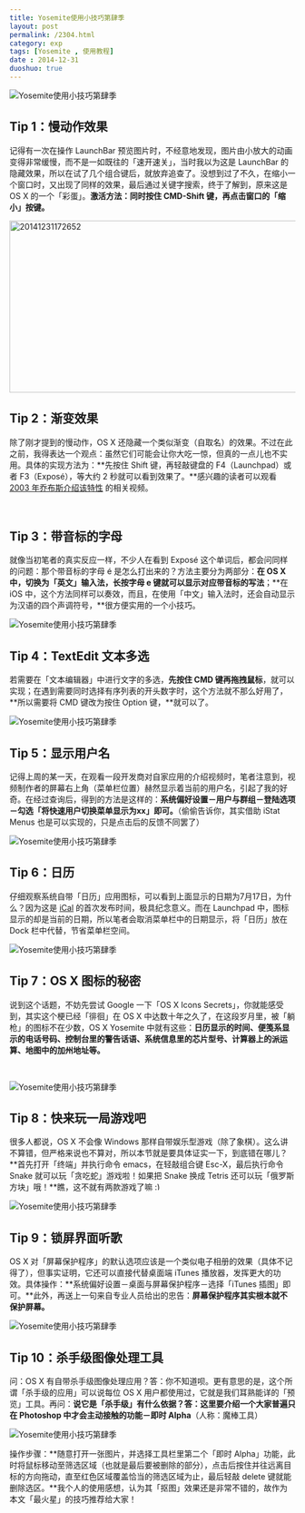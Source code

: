 ```yaml
---
title: Yosemite使用小技巧第肆季
layout: post
permalink: /2304.html
category: exp
tags: [Yosemite , 使用教程]
date : 2014-12-31
duoshuo: true
---
```

![Yosemite使用小技巧第肆季][1]

## Tip 1：慢动作效果

记得有一次在操作 LaunchBar 预览图片时，不经意地发现，图片由小放大的动画变得非常缓慢，而不是一如既往的「速开速关」，当时我以为这是 LaunchBar 的隐藏效果，所以在试了几个组合键后，就放弃追查了。没想到过了不久，在缩小一个窗口时，又出现了同样的效果，最后通过关键字搜索，终于了解到，原来这是 OS X 的一个「彩蛋」。**激活方法：同时按住 CMD-Shift 键，再点击窗口的「缩小」按键。**

[<img class="alignnone size-full wp-image-2306" src="/wp-content/uploads/2014/12/20141231172652.png" alt="20141231172652" width="522" height="303" />][2]

## Tip 2：渐变效果

除了刚才提到的慢动作，OS X 还隐藏一个类似渐变（自取名）的效果。不过在此之前，我得表达一个观点：虽然它们可能会让你大吃一惊，但真的一点儿也不实用。具体的实现方法为：**先按住 Shift 键，再轻敲键盘的 F4（Launchpad）或者 F3（Exposé），等大约 2 秒就可以看到效果了。**感兴趣的读者可以观看 <a href="https://www.youtube.com/watch?v=ktTNcj0fAM4" target="_blank">2003 年乔布斯介绍该特性</a> 的相关视频。

&nbsp;

## Tip 3：带音标的字母

就像当初笔者的真实反应一样，不少人在看到 Exposé 这个单词后，都会问同样的问题：那个带音标的字母 é 是怎么打出来的？方法主要分为两部分：**在 OS X 中，切换为「英文」输入法，长按字母 e 键就可以显示对应带音标的写法**；**在 iOS 中，这个方法同样可以奏效，而且，在使用「中文」输入法时，还会自动显示为汉语的四个声调符号，**很方便实用的一个小技巧。

![Yosemite使用小技巧第肆季][3]

## Tip 4：TextEdit 文本多选

若需要在「文本编辑器」中进行文字的多选，**先按住 CMD 键再拖拽鼠标**，就可以实现；在遇到需要同时选择有序列表的开头数字时，这个方法就不那么好用了，**所以需要将 CMD 键改为按住 Option 键，**就可以了。

![Yosemite使用小技巧第肆季][4]

## Tip 5：显示用户名

记得上周的某一天，在观看一段开发商对自家应用的介绍视频时，笔者注意到，视频制作者的屏幕右上角（菜单栏位置）赫然显示着当前的用户名，引起了我的好奇。在经过查询后，得到的方法是这样的：**系统偏好设置－用户与群组－登陆选项－勾选「将快速用户切换菜单显示为xx」即可。**（偷偷告诉你，其实借助 iStat Menus 也是可以实现的，只是点击后的反馈不同罢了）

![Yosemite使用小技巧第肆季][5]

## Tip 6：日历

仔细观察系统自带「日历」应用图标，可以看到上面显示的日期为7月17日，为什么？因为这是 <a href="http://zh.wikipedia.org/wiki/%E6%97%A5%E5%8E%86_(%E5%BA%94%E7%94%A8%E7%A8%8B%E5%BA%8F" target="_blank">iCal</a> 的首次发布时间，极具纪念意义。而在 Launchpad 中，图标显示的却是当前的日期，所以笔者会取消菜单栏中的日期显示，将「日历」放在 Dock 栏中代替，节省菜单栏空间。

![Yosemite使用小技巧第肆季][6]

## Tip 7：OS X 图标的秘密

说到这个话题，不妨先尝试 Google 一下「OS X Icons Secrets」，你就能感受到，其实这个梗已经「徘徊」在 OS X 中达数十年之久了，在这段岁月里，被「躺枪」的图标不在少数，OS X Yosemite 中就有这些：**日历显示的时间、便笺系显示的电话号码、控制台里的警告话语、系统信息里的芯片型号、计算器上的派运算、地图中的加州地址等。**

&nbsp;

![Yosemite使用小技巧第肆季][7]

## Tip 8：快来玩一局游戏吧

很多人都说，OS X 不会像 Windows 那样自带娱乐型游戏（除了象棋）。这么讲不算错，但严格来说也不算对，所以本节就是要具体证实一下，到底错在哪儿？**首先打开「终端」并执行命令 emacs，在轻敲组合键 Esc-X，最后执行命令 Snake 就可以玩「贪吃蛇」游戏啦！如果把 Snake 换成 Tetris 还可以玩「俄罗斯方块」哦！**瞧，这不就有两款游戏了嘛 <img src="wp-content/themes/D8_4.0/img/smilies/simple-smile.png" alt=":)" class="wp-smiley" style="height: 1em; max-height: 1em;" />

![Yosemite使用小技巧第肆季][8]

## Tip 9：锁屏界面听歌

OS X 对「屏幕保护程序」的默认选项应该是一个类似电子相册的效果（具体不记得了），但事实证明，它还可以直接代替桌面端 iTunes 播放器，发挥更大的功效。具体操作：**系统偏好设置－桌面与屏幕保护程序－选择「iTunes 插图」即可。**此外，再送上一句来自专业人员给出的忠告：**屏幕保护程序其实根本就不保护屏幕。**

![Yosemite使用小技巧第肆季][9]

## Tip 10：杀手级图像处理工具

问：OS X 有自带杀手级图像处理应用？答：你不知道呗。更有意思的是，这个所谓「杀手级的应用」可以说每位 OS X 用户都使用过，它就是我们耳熟能详的「预览」工具。再问：**说它是「杀手级」有什么依据？答：这里要介绍一个大家普遍只在 Photoshop 中才会主动接触的功能－即时 Alpha**（人称：魔棒工具）

![Yosemite使用小技巧第肆季][10]

操作步骤：**随意打开一张图片，并选择工具栏里第二个「即时 Alpha」功能，此时将鼠标移动至筛选区域（也就是最后要被删除的部分），点击后按住并往远离目标的方向拖动，直至红色区域覆盖恰当的筛选区域为止，最后轻敲 delete 键就能删除选区。**我个人的使用感想，认为其「抠图」效果还是非常不错的，故作为本文「最火星」的技巧推荐给大家！


 [1]: /wp-content/uploads/sinapicv2-backup/2304-ww4-large-005V4vEUjw1enucsw5j3cj30iw0dfgnw.jpg
 [2]: /wp-content/uploads/2014/12/20141231172652.png
 [3]: /wp-content/uploads/sinapicv2-backup/2304-ww2-large-005V4vEUjw1enucv2i935j30hn06djry.jpg
 [4]: /wp-content/uploads/sinapicv2-backup/2304-ww4-large-005V4vEUjw1enucvrg5vpj30dv03xdgw.jpg
 [5]: /wp-content/uploads/sinapicv2-backup/2304-ww4-large-005V4vEUjw1enucwai8h6j30m805ijrn.jpg
 [6]: /wp-content/uploads/sinapicv2-backup/2304-ww4-large-005V4vEUjw1enucwtejbzj30e70eg75f.jpg
 [7]: /wp-content/uploads/sinapicv2-backup/2304-ww4-large-005V4vEUjw1enucx3gingj30m80arta2.jpg
 [8]: /wp-content/uploads/sinapicv2-backup/2304-ww3-large-005V4vEUjw1enucxunt91j30i20df74x.jpg
 [9]: /wp-content/uploads/sinapicv2-backup/2304-ww2-large-005V4vEUjw1enucy9eo5dj30ia0amq6n.jpg
 [10]: /wp-content/uploads/sinapicv2-backup/2304-ww4-large-005V4vEUjw1enucyba8g2j30cm0bo0vm.jpg


